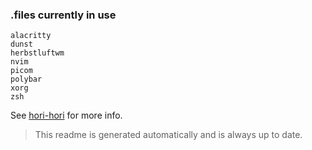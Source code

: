 ### .files currently in use
```
alacritty
dunst
herbstluftwm
nvim
picom
polybar
xorg
zsh
```
See [hori-hori](https://github.com/tsbohc/hori-hori) for more info.

> This readme is generated automatically and is always up to date.
